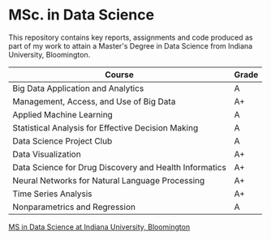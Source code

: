 # MSc. in Data Science

This repository contains key reports, assignments and code produced as part of my work to attain a Master's Degree in Data Science from Indiana University, Bloomington.

| Course  | Grade |
|---|---|
| Big Data Application and Analytics | A |
| Management, Access, and Use of Big Data  |   A+  |
| Applied Machine Learning  |  A  |
| Statistical Analysis for Effective Decision Making | A |
| Data Science Project Club |  A  |
| Data Visualization | A+ |
| Data Science for Drug Discovery and Health Informatics |  A+  |
| Neural Networks for Natural Language Processing | A+ | 
| Time Series Analysis  | A+ |
| Nonparametrics and Regression | A |

[MS in Data Science at Indiana University, Bloomington](https://datascience.indiana.edu/programs/ms-data-science-online.html)

